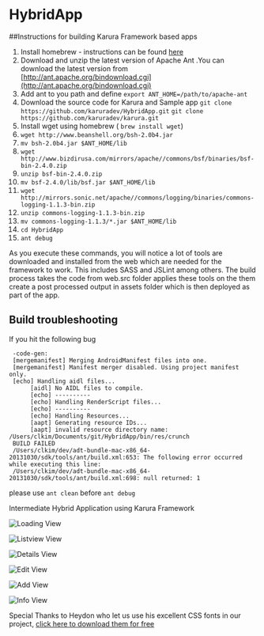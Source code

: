 HybridApp
=========

##Instructions for building Karura Framework based apps

1. Install homebrew - instructions can be found [here](http://brew.sh/)
2. Download and unzip the latest version of Apache Ant .You can download the latest version from [http://ant.apache.org/bindownload.cgi](http://ant.apache.org/bindownload.cgi)
3. Add ant to you path and define `export ANT_HOME=/path/to/apache-ant`
4. Download the source code for Karura and Sample app
`git clone https://github.com/karuradev/HybridApp.git`
`git clone https://github.com/karuradev/karura.git`
5. Install wget using homebrew ( `brew install wget`)
6. `wget http://www.beanshell.org/bsh-2.0b4.jar `
7. `mv bsh-2.0b4.jar $ANT_HOME/lib`
8. `wget http://www.bizdirusa.com/mirrors/apache//commons/bsf/binaries/bsf-bin-2.4.0.zip`
9. `unzip bsf-bin-2.4.0.zip`
10. `mv bsf-2.4.0/lib/bsf.jar $ANT_HOME/lib`
11. `wget http://mirrors.sonic.net/apache//commons/logging/binaries/commons-logging-1.1.3-bin.zip`
12. `unzip commons-logging-1.1.3-bin.zip`
13. `mv commons-logging-1.1.3/*.jar $ANT_HOME/lib`
14. `cd HybridApp`
15. `ant debug`

As you execute these commands, you will notice a lot of tools are downloaded and installed from the web which are needed for the framework to work. This includes SASS and JSLint among others. The build process takes the code from web.src folder applies these tools on the them create a post processed output in assets folder which is then deployed as part of the app.

Build troubleshooting
----
If you hit the following bug

     -code-gen:
     [mergemanifest] Merging AndroidManifest files into one.
     [mergemanifest] Manifest merger disabled. Using project manifest only.
     [echo] Handling aidl files...
          [aidl] No AIDL files to compile.
          [echo] ----------
          [echo] Handling RenderScript files...
          [echo] ----------
          [echo] Handling Resources...
          [aapt] Generating resource IDs...
          [aapt] invalid resource directory name: /Users/clkim/Documents/git/HybridApp/bin/res/crunch
     BUILD FAILED
     /Users/clkim/dev/adt-bundle-mac-x86_64-20131030/sdk/tools/ant/build.xml:653: The following error occurred while executing this line:
     /Users/clkim/dev/adt-bundle-mac-x86_64-20131030/sdk/tools/ant/build.xml:698: null returned: 1

please use `ant clean` before `ant debug` 



Intermediate Hybrid Application using Karura Framework


![Loading View](https://raw.github.com/karuradev/screenshots/master/hybrid_contacts/loading.png)

![Listview View](https://raw.github.com/karuradev/screenshots/master/hybrid_contacts/listview.png)

![Details View](https://raw.github.com/karuradev/screenshots/master/hybrid_contacts/details.png)

![Edit View](https://raw.github.com/karuradev/screenshots/master/hybrid_contacts/edit.png)

![Add View](https://raw.github.com/karuradev/screenshots/master/hybrid_contacts/add.png)

![Info View](https://raw.github.com/karuradev/screenshots/master/hybrid_contacts/info.png)




Special Thanks to Heydon who let us use his excellent CSS fonts in our project, [click here to download them for free](http://www.fontsquirrel.com/foundry/Heydon-Pickering)


